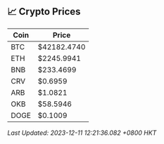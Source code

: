 ## 📈 Crypto Prices

| Coin | Price |
| ---- | ----- |
| BTC | $42182.4740 |
| ETH | $2245.9941 |
| BNB | $233.4699 |
| CRV | $0.6959 |
| ARB | $1.0821 |
| OKB | $58.5946 |
| DOGE | $0.1009 |

_Last Updated: 2023-12-11 12:21:36.082 +0800 HKT_